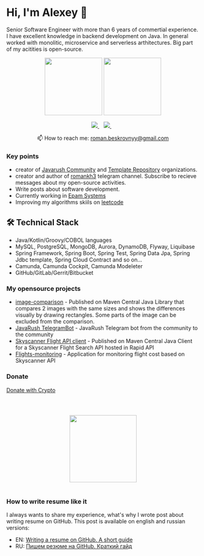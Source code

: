 # Hi, I'm Alexey 👋
Senior Software Engineer with more than 6 years of commertial experience. I have excellent knowledge in backend development on Java.
In general worked with monolitic, microservice and serverless arthitectures. Big part of my acitities is open-source.

<p align = 'center'>
 <a href="https://github-readme-stats.vercel.app/api?username=romankh3&show_icons=true&count_private=true"><img height=150 src="https://github-readme-stats.vercel.app/api?username=romankh3&show_icons=true&count_private=true" /></a>
<a href="https://github.com/romankh3/github-readme-stats"><img height=150 src="https://github-readme-stats.vercel.app/api/top-langs/?username=romankh3&layout=compact" /></a>
 </p>

<p align='center'>
   <a href="https://t.me/joinchat/SpqRPBFo_sM6qm05" target="_blank">
    <img src="https://img.shields.io/badge/Telegram-2CA5E0?style=for-the-badge&logo=telegram&logoColor=white" />        
  </a>&nbsp;&nbsp;
  <a href="https://www.linkedin.com/in/romankh3/" target="_blank">
    <img src="https://img.shields.io/badge/linkedin-%230077B5.svg?&style=for-the-badge&logo=linkedin&logoColor=white" />
  </a>&nbsp;&nbsp;
 <p align='center'>
  📫  How to reach me: <a href='mailto:roman.beskrovnyy@gmail.com'>roman.beskrovnyy@gmail.com</a>
</p>

### Key points
*   creator of [Javarush Community](https://github.com/javarushcommunity) and [Template Repository](https://github.com/template-repository) organizations.
*   creator and author of [romankh3](https://t.me/romankh3) telegram channel. Subscribe to recieve messages about my open-source activities.
*   Write posts about software development.
*   Currently working in [Epam Systems](https://www.linkedin.com/company/epam-systems/)
*   Improving my algorithms skiils on [leetcode](https://leetcode.com/romankh3/)

## 🛠 Technical Stack
*   Java/Kotlin/Groovy/COBOL languages
*   MySQL, PostgreSQL, MongoDB, Aurora, DynamoDB, Flyway, Liquibase
*   Spring Framework, Spring Boot, Spring Test, Spring Data Jpa, Spring Jdbc template, Spring Cloud Contract and so on...
*   Camunda, Camunda Cockpit, Camunda Modeleter
*   GitHub/GitLab/Gerrit/Bitbucket

### My opensource projects

*   [image-comparison](https://github.com/romankh3/image-comparison) - Published on Maven Central Java Library that compares 2 images with the same sizes and shows the differences visually by drawing rectangles. Some parts of the image can be excluded from the comparison.
*   [JavaRush TelegramBot](https://github.com/javarushcommunity/javarush-telegrambot) - JavaRush Telegram bot from the community to the community
*   [Skyscanner Flight API client](https://github.com/romankh3/skyscanner-flight-api-client) - Published on Maven Central Java Client for a Skyscanner Flight Search API hosted in Rapid API
*   [Flights-monitoring](https://github.com/romankh3/flights-monitoring) - Application for monitoring flight cost based on Skyscanner API

### Donate

<div>
  <a class="donate-with-crypto"
     href="https://commerce.coinbase.com/checkout/77132d55-90df-4df0-9a0c-f535afc9ef71">
    Donate with Crypto
  </a>
</div>

<br>

<div align="center" style="margin: 40px 0">
    <a href="https://github.com/romankh3/github-profile-views-counter">
        <img width="175px" src="https://komarev.com/ghpvc/?username=romankh3&color=DE002D">
    </a>
</div>

### How to write resume like it
I always wants to share my experience, what's why I wrote post about writing resume on GitHub. This post is available on english and russian versions:
*   EN: [Writing a resume on GitHub. A short guide](https://codegym.cc/groups/posts/589-writing-a-resume-on-github-a-short-guide)
*   RU: [Пишем резюме на GitHub. Краткий гайд](https://javarush.ru/groups/posts/3424-pishem-rezjume-na-github)

